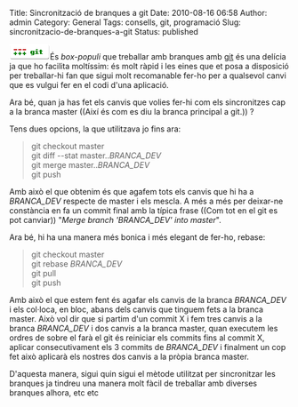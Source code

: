 Title: Sincronització de branques a git
Date: 2010-08-16 06:58
Author: admin
Category: General
Tags: consells, git, programació
Slug: sincronitzacio-de-branques-a-git
Status: published

[<img src="./wp-content/uploads/2009/03/git-logo.png" title="git-logo" class="alignright size-full wp-image-540" width="73" height="28" />](./wp-content/uploads/2009/03/git-logo.png)És *box-populi* que treballar amb branques amb [git](http://git-scm.com/ "Lloc web del programa de control de versions git") és una delícia ja que ho facilita moltíssim: és molt ràpid i les eines que et posa a disposició per treballar-hi fan que sigui molt recomanable fer-ho per a qualsevol canvi que es vulgui fer en el codi d'una aplicació.

Ara bé, quan ja has fet els canvis que volies fer-hi com els sincronitzes cap a la branca master ((Així és com es diu la branca principal a git.)) ?

Tens dues opcions, la que utilitzava jo fins ara:

> git checkout master  
> git diff --stat master..*BRANCA_DEV*  
> git merge master..*BRANCA_DEV*  
> git push

Amb això el que obtenim és que agafem tots els canvis que hi ha a *BRANCA_DEV* respecte de master i els mescla. A més a més per deixar-ne constància en fa un commit final amb la típica frase ((Com tot en el git es pot canviar)) "*Merge branch 'BRANCA_DEV' into master*".

Ara bé, hi ha una manera més bonica i més elegant de fer-ho, rebase:

> git checkout master  
> git rebase *BRANCA_DEV*  
> git pull  
> git push

Amb això el que estem fent és agafar els canvis de la branca *BRANCA_DEV* i els col·loca, en bloc, abans dels canvis que tinguem fets a la branca master. Això vol dir que si partim d'un commit X i fem tres canvis a la branca *BRANCA_DEV* i dos canvis a la branca master, quan executem les ordres de sobre el farà el git és reiniciar els commits fins al commit X, aplicar consecutivament els 3 commits de *BRANCA_DEV* i finalment un cop fet això aplicarà els nostres dos canvis a la pròpia branca master.

D'aquesta manera, sigui quin sigui el mètode utilitzat per sincronitzar les branques ja tindreu una manera molt fàcil de treballar amb diverses branques alhora, etc etc
